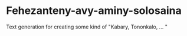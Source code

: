# Fehezanteny-avy-aminy-solosaina
Text generation for creating some kind of "Kabary, Tononkalo, ... "
